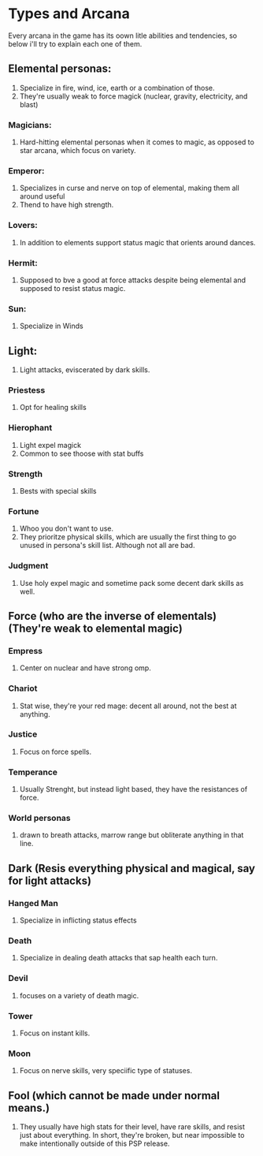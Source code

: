# Types and Arcana
Every arcana in the game has its oown litle abilities and tendencies, so below i'll try to explain each one of them.

## Elemental personas:
1. Specialize in fire, wind, ice, earth or a combination of those.
2. They're usually weak to force magick (nuclear, gravity, electricity, and blast)

### Magicians:
1. Hard-hitting elemental personas when it comes to magic, as opposed to star arcana, which focus on variety.

### Emperor:
1. Specializes in curse and nerve on top of elemental, making them all around useful
2. Thend to have high strength.

### Lovers:
1. In addition to elements support status magic that orients around dances.

### Hermit:
1. Supposed to bve a good at force attacks despite being elemental and supposed to resist status magic.

### Sun:
1. Specialize in Winds

## Light:
1. Light attacks, eviscerated by dark skills.

### Priestess
1. Opt for healing skills

### Hierophant
1. Light expel magick
2. Common to see thoose with stat buffs

### Strength
1. Bests with special skills

### Fortune
1. Whoo you don't want to use.
2. They prioritze physical skills, which are usually the first thing to go unused in persona's skill list. Although not all are bad.

### Judgment
1. Use holy expel magic and sometime pack some decent dark skills as well.

## Force (who are the inverse of elementals) (They're weak to elemental magic)

### Empress
1. Center on nuclear and have strong omp.

### Chariot
1. Stat wise, they're your red mage: decent all around, not the best at anything.

### Justice
1. Focus on force spells.

### Temperance
1. Usually Strenght, but instead light based, they have the resistances of force.

### World personas
1. drawn to breath attacks, marrow range but obliterate anything in that line.

## Dark (Resis everything physical and magical, say for light attacks)

### Hanged Man
1. Specialize in inflicting status effects

### Death
1. Specialize in dealing death attacks that sap health each turn.

### Devil
1. focuses on a variety of death magic.

### Tower
1. Focus on instant kills.

### Moon
1. Focus on nerve skills, very speciific type of statuses.

## Fool (which cannot be made under normal means.)
1. They usually have high stats for their level, have rare skills, and resist just
about everything. In short, they're broken, but near impossible to make
intentionally outside of this PSP release.

